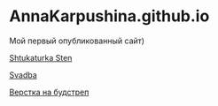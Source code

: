 
# AnnaKarpushina.github.io
Мой первый опубликованный сайт)

[Shtukaturka Sten](https://annakarpushina.github.io/ShtukaturkaSten/)

[Svadba](https://annakarpushina.github.io/Svadba/)

[Верстка на будстреп](https://annakarpushina.github.io/Верстка%20будстреп/)

